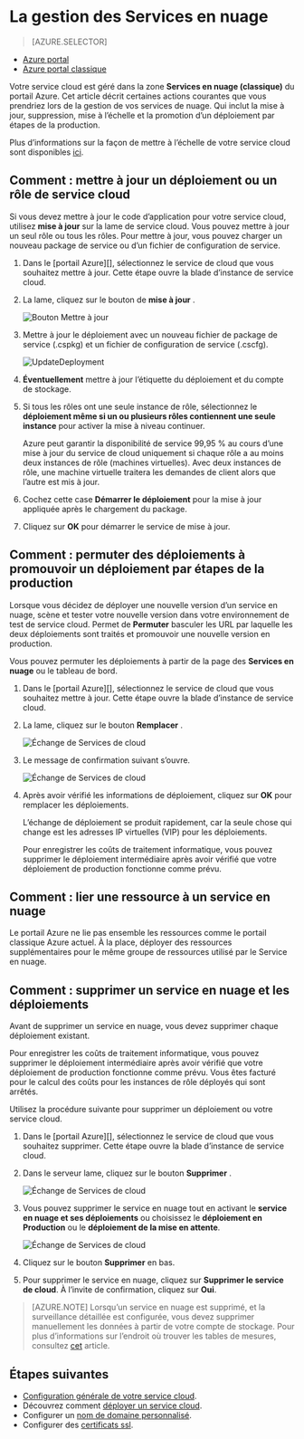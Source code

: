 <properties 
    pageTitle="Tâches courantes de gestion des service nuage | Microsoft Azure" 
    description="Apprenez à gérer les services de cloud dans le portail Azure. Ces exemples utilisent le portail Azure." 
    services="cloud-services" 
    documentationCenter="" 
    authors="Thraka" 
    manager="timlt" 
    editor=""/>

<tags 
    ms.service="cloud-services" 
    ms.workload="tbd" 
    ms.tgt_pltfrm="na" 
    ms.devlang="na" 
    ms.topic="article" 
    ms.date="08/02/2016"
    ms.author="adegeo"/>


# <a name="how-to-manage-cloud-services"></a>La gestion des Services en nuage

> [AZURE.SELECTOR]
- [Azure portal](cloud-services-how-to-manage-portal.md)
- [Azure portal classique](cloud-services-how-to-manage.md)

Votre service cloud est géré dans la zone **Services en nuage (classique)** du portail Azure. Cet article décrit certaines actions courantes que vous prendriez lors de la gestion de vos services de nuage. Qui inclut la mise à jour, suppression, mise à l’échelle et la promotion d’un déploiement par étapes de la production.

Plus d’informations sur la façon de mettre à l’échelle de votre service cloud sont disponibles [ici](cloud-services-how-to-scale-portal.md).

## <a name="how-to-update-a-cloud-service-role-or-deployment"></a>Comment : mettre à jour un déploiement ou un rôle de service cloud

Si vous devez mettre à jour le code d’application pour votre service cloud, utilisez **mise à jour** sur la lame de service cloud. Vous pouvez mettre à jour un seul rôle ou tous les rôles. Pour mettre à jour, vous pouvez charger un nouveau package de service ou d’un fichier de configuration de service.

1. Dans le [portail Azure][], sélectionnez le service de cloud que vous souhaitez mettre à jour. Cette étape ouvre la blade d’instance de service cloud.

2. La lame, cliquez sur le bouton de **mise à jour** .

    ![Bouton Mettre à jour](./media/cloud-services-how-to-manage-portal/update-button.png)

3. Mettre à jour le déploiement avec un nouveau fichier de package de service (.cspkg) et un fichier de configuration de service (.cscfg).

    ![UpdateDeployment](./media/cloud-services-how-to-manage-portal/update-blade.png)

4. **Éventuellement** mettre à jour l’étiquette du déploiement et du compte de stockage. 

5. Si tous les rôles ont une seule instance de rôle, sélectionnez le **déploiement même si un ou plusieurs rôles contiennent une seule instance** pour activer la mise à niveau continuer. 

    Azure peut garantir la disponibilité de service 99,95 % au cours d’une mise à jour du service de cloud uniquement si chaque rôle a au moins deux instances de rôle (machines virtuelles). Avec deux instances de rôle, une machine virtuelle traitera les demandes de client alors que l’autre est mis à jour.

6. Cochez cette case **Démarrer le déploiement** pour la mise à jour appliquée après le chargement du package.

7. Cliquez sur **OK** pour démarrer le service de mise à jour.



## <a name="how-to-swap-deployments-to-promote-a-staged-deployment-to-production"></a>Comment : permuter des déploiements à promouvoir un déploiement par étapes de la production

Lorsque vous décidez de déployer une nouvelle version d’un service en nuage, scène et tester votre nouvelle version dans votre environnement de test de service cloud. Permet de **Permuter** basculer les URL par laquelle les deux déploiements sont traités et promouvoir une nouvelle version en production. 

Vous pouvez permuter les déploiements à partir de la page des **Services en nuage** ou le tableau de bord.

1. Dans le [portail Azure][], sélectionnez le service de cloud que vous souhaitez mettre à jour. Cette étape ouvre la blade d’instance de service cloud.

2. La lame, cliquez sur le bouton **Remplacer** .

    ![Échange de Services de cloud](./media/cloud-services-how-to-manage-portal/swap-button.png)

3. Le message de confirmation suivant s’ouvre.

    ![Échange de Services de cloud](./media/cloud-services-how-to-manage-portal/swap-prompt.png)

4. Après avoir vérifié les informations de déploiement, cliquez sur **OK** pour remplacer les déploiements.

    L’échange de déploiement se produit rapidement, car la seule chose qui change est les adresses IP virtuelles (VIP) pour les déploiements.

    Pour enregistrer les coûts de traitement informatique, vous pouvez supprimer le déploiement intermédiaire après avoir vérifié que votre déploiement de production fonctionne comme prévu.

## <a name="how-to-link-a-resource-to-a-cloud-service"></a>Comment : lier une ressource à un service en nuage

Le portail Azure ne lie pas ensemble les ressources comme le portail classique Azure actuel. À la place, déployer des ressources supplémentaires pour le même groupe de ressources utilisé par le Service en nuage.

## <a name="how-to-delete-deployments-and-a-cloud-service"></a>Comment : supprimer un service en nuage et les déploiements

Avant de supprimer un service en nuage, vous devez supprimer chaque déploiement existant.

Pour enregistrer les coûts de traitement informatique, vous pouvez supprimer le déploiement intermédiaire après avoir vérifié que votre déploiement de production fonctionne comme prévu. Vous êtes facturé pour le calcul des coûts pour les instances de rôle déployés qui sont arrêtés.

Utilisez la procédure suivante pour supprimer un déploiement ou votre service cloud. 

1. Dans le [portail Azure][], sélectionnez le service de cloud que vous souhaitez supprimer. Cette étape ouvre la blade d’instance de service cloud.

2. Dans le serveur lame, cliquez sur le bouton **Supprimer** .

    ![Échange de Services de cloud](./media/cloud-services-how-to-manage-portal/delete-button.png)

3. Vous pouvez supprimer le service en nuage tout en activant le **service en nuage et ses déploiements** ou choisissez le **déploiement en Production** ou le **déploiement de la mise en attente**.

    ![Échange de Services de cloud](./media/cloud-services-how-to-manage-portal/delete-blade.png) 

4. Cliquez sur le bouton **Supprimer** en bas.

5. Pour supprimer le service en nuage, cliquez sur **Supprimer le service de cloud**. À l’invite de confirmation, cliquez sur **Oui**.

> [AZURE.NOTE]
> Lorsqu’un service en nuage est supprimé, et la surveillance détaillée est configurée, vous devez supprimer manuellement les données à partir de votre compte de stockage. Pour plus d’informations sur l’endroit où trouver les tables de mesures, consultez [cet](cloud-services-how-to-monitor.md) article.

[Azure portal]: https://portal.azure.com

## <a name="next-steps"></a>Étapes suivantes

* [Configuration générale de votre service cloud](cloud-services-how-to-configure-portal.md).
* Découvrez comment [déployer un service cloud](cloud-services-how-to-create-deploy-portal.md).
* Configurer un [nom de domaine personnalisé](cloud-services-custom-domain-name-portal.md).
* Configurer des [certificats ssl](cloud-services-configure-ssl-certificate-portal.md).